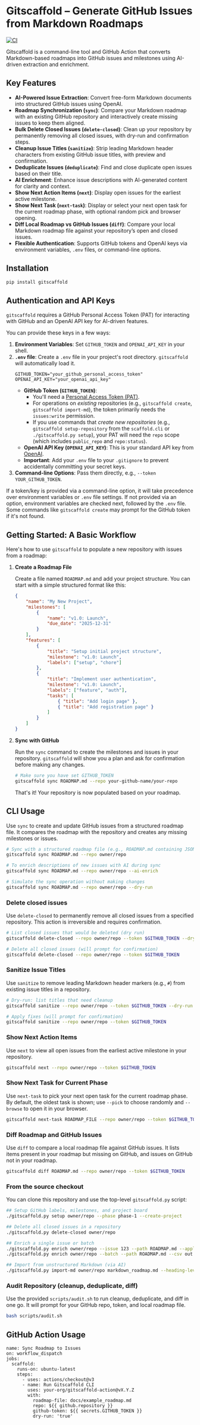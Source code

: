 <!-- Gitscaffold README -->
# Gitscaffold – Generate GitHub Issues from Markdown Roadmaps
  
<!-- CI Badge -->
[![CI](https://github.com/josephedward/gitscaffold/actions/workflows/test-and-update-coverage.yml/badge.svg)](https://github.com/josephedward/gitscaffold/actions)

Gitscaffold is a command-line tool and GitHub Action that converts Markdown-based roadmaps into GitHub issues and milestones using AI-driven extraction and enrichment.

## Key Features

*   **AI-Powered Issue Extraction**: Convert free-form Markdown documents into structured GitHub issues using OpenAI.
*   **Roadmap Synchronization (`sync`)**: Compare your Markdown roadmap with an existing GitHub repository and interactively create missing issues to keep them aligned.
*   **Bulk Delete Closed Issues (`delete-closed`)**: Clean up your repository by permanently removing all closed issues, with dry-run and confirmation steps.
*   **Cleanup Issue Titles (`sanitize`)**: Strip leading Markdown header characters from existing GitHub issue titles, with preview and confirmation.
*   **Deduplicate Issues (`deduplicate`)**: Find and close duplicate open issues based on their title.
*   **AI Enrichment**: Enhance issue descriptions with AI-generated content for clarity and context.
*   **Show Next Action Items (`next`)**: Display open issues for the earliest active milestone.
*   **Show Next Task (`next-task`)**: Display or select your next open task for the current roadmap phase, with optional random pick and browser opening.
*   **Diff Local Roadmap vs GitHub Issues (`diff`)**: Compare your local Markdown roadmap file against your repository’s open and closed issues.
*   **Flexible Authentication**: Supports GitHub tokens and OpenAI keys via environment variables, `.env` files, or command-line options.

## Installation
```sh
pip install gitscaffold
```

## Authentication and API Keys

`gitscaffold` requires a GitHub Personal Access Token (PAT) for interacting with GitHub and an OpenAI API key for AI-driven features.

You can provide these keys in a few ways:
1.  **Environment Variables**: Set `GITHUB_TOKEN` and `OPENAI_API_KEY` in your shell.
2.  **`.env` file**: Create a `.env` file in your project's root directory. `gitscaffold` will automatically load it.
    ```
    GITHUB_TOKEN="your_github_personal_access_token"
    OPENAI_API_KEY="your_openai_api_key"
    ```
    *   **GitHub Token (`GITHUB_TOKEN`)**:
        *   You'll need a [Personal Access Token (PAT)](https://docs.github.com/en/authentication/keeping-your-account-and-data-secure/managing-your-personal-access-tokens#creating-a-personal-access-token-classic).
        *   For operations on *existing* repositories (e.g., `gitscaffold create`, `gitscaffold import-md`), the token primarily needs the `issues:write` permission.
        *   If you use commands that *create new repositories* (e.g., `gitscaffold setup-repository` from the `scaffold.cli` or `./gitscaffold.py setup`), your PAT will need the `repo` scope (which includes `public_repo` and `repo:status`).
    *   **OpenAI API Key (`OPENAI_API_KEY`)**: This is your standard API key from [OpenAI](https://platform.openai.com/api-keys).
    *   **Important**: Add your `.env` file to your `.gitignore` to prevent accidentally committing your secret keys.
3.  **Command-line Options**: Pass them directly, e.g., `--token YOUR_GITHUB_TOKEN`.

If a token/key is provided via a command-line option, it will take precedence over environment variables or `.env` file settings. If not provided via an option, environment variables are checked next, followed by the `.env` file. Some commands like `gitscaffold create` may prompt for the GitHub token if it's not found.

## Getting Started: A Basic Workflow

Here's how to use `gitscaffold` to populate a new repository with issues from a roadmap:

1.  **Create a Roadmap File**

    Create a file named `ROADMAP.md` and add your project structure. You can start with a simple structured format like this:

    ```json
    {
        "name": "My New Project",
        "milestones": [
            {
                "name": "v1.0: Launch",
                "due_date": "2025-12-31"
            }
        ],
        "features": [
            {
                "title": "Setup initial project structure",
                "milestone": "v1.0: Launch",
                "labels": ["setup", "chore"]
            },
            {
                "title": "Implement user authentication",
                "milestone": "v1.0: Launch",
                "labels": ["feature", "auth"],
                "tasks": [
                    { "title": "Add login page" },
                    { "title": "Add registration page" }
                ]
            }
        ]
    }
    ```

2.  **Sync with GitHub**

    Run the `sync` command to create the milestones and issues in your repository. `gitscaffold` will show you a plan and ask for confirmation before making any changes.

    ```sh
    # Make sure you have set GITHUB_TOKEN
    gitscaffold sync ROADMAP.md --repo your-github-name/your-repo
    ```

    That's it! Your repository is now populated based on your roadmap.

## CLI Usage


Use `sync` to create and update GitHub issues from a structured roadmap file. It compares the roadmap with the repository and creates any missing milestones or issues.

```sh
# Sync with a structured roadmap file (e.g., ROADMAP.md containing JSON)
gitscaffold sync ROADMAP.md --repo owner/repo

# To enrich descriptions of new issues with AI during sync
gitscaffold sync ROADMAP.md --repo owner/repo --ai-enrich

# Simulate the sync operation without making changes
gitscaffold sync ROADMAP.md --repo owner/repo --dry-run
```

### Delete closed issues
Use `delete-closed` to permanently remove all closed issues from a specified repository. This action is irreversible and requires confirmation.

```sh
# List closed issues that would be deleted (dry run)
gitscaffold delete-closed --repo owner/repo --token $GITHUB_TOKEN --dry-run

# Delete all closed issues (will prompt for confirmation)
gitscaffold delete-closed --repo owner/repo --token $GITHUB_TOKEN
```

### Sanitize Issue Titles

Use `sanitize` to remove leading Markdown header markers (e.g., `#`) from existing issue titles in a repository.

```sh
# Dry-run: list titles that need cleanup
gitscaffold sanitize --repo owner/repo --token $GITHUB_TOKEN --dry-run

# Apply fixes (will prompt for confirmation)
gitscaffold sanitize --repo owner/repo --token $GITHUB_TOKEN
```

### Show Next Action Items

Use `next` to view all open issues from the earliest active milestone in your repository.

```sh
gitscaffold next --repo owner/repo --token $GITHUB_TOKEN
```

### Show Next Task for Current Phase

Use `next-task` to pick your next open task for the current roadmap phase. By default, the oldest task is shown; use `--pick` to choose randomly and `--browse` to open it in your browser.

```sh
gitscaffold next-task ROADMAP_FILE --repo owner/repo --token $GITHUB_TOKEN [--pick] [--browse]
```

### Diff Roadmap and GitHub Issues

Use `diff` to compare a local roadmap file against GitHub issues. It lists items present in your roadmap but missing on GitHub, and issues on GitHub not in your roadmap.

```sh
gitscaffold diff ROADMAP.md --repo owner/repo --token $GITHUB_TOKEN
```

### From the source checkout
You can clone this repository and use the top-level `gitscaffold.py` script:
```sh
## Setup GitHub labels, milestones, and project board
./gitscaffold.py setup owner/repo --phase phase-1 --create-project

## Delete all closed issues in a repository
./gitscaffold.py delete-closed owner/repo

## Enrich a single issue or batch
./gitscaffold.py enrich owner/repo --issue 123 --path ROADMAP.md --apply
./gitscaffold.py enrich owner/repo --batch --path ROADMAP.md --csv out.csv --interactive

## Import from unstructured Markdown (via AI)
./gitscaffold.py import-md owner/repo markdown_roadmap.md --heading-level 2 --token $GITHUB_TOKEN
```

### Audit Repository (cleanup, deduplicate, diff)

Use the provided `scripts/audit.sh` to run cleanup, deduplicate, and diff in one go. It will prompt for your GitHub repo, token, and local roadmap file.

```sh
bash scripts/audit.sh
```


## GitHub Action Usage
```
name: Sync Roadmap to Issues
on: workflow_dispatch
jobs:
  scaffold:
    runs-on: ubuntu-latest
    steps:
      - uses: actions/checkout@v3
      - name: Run Gitscaffold CLI
        uses: your-org/gitscaffold-action@vX.Y.Z
        with:
          roadmap-file: docs/example_roadmap.md
          repo: ${{ github.repository }}
          github-token: ${{ secrets.GITHUB_TOKEN }}
          dry-run: 'true'
```
